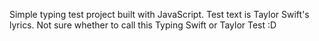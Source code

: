 Simple typing test project built with JavaScript. Test text is Taylor Swift's lyrics. Not sure whether to call this Typing Swift or Taylor Test :D